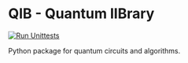 QIB - Quantum lIBrary
=====================
[![Run Unittests](https://github.com/qc-tum/qib/actions/workflows/ci.yml/badge.svg?branch=master)](https://github.com/qc-tum/qib/actions/workflows/ci.yml)

Python package for quantum circuits and algorithms.
